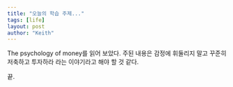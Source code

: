 ```yaml
---
title: "오늘의 학습 주제..."
tags: [life]
layout: post
author: "Keith"
---
```


The psychology of money를 읽어 보았다. 주된 내용은 감정에 휘둘리지 말고 꾸준히 저축하고 투자하라 라는 이야기라고 해야 할 것 같다. 

끝.